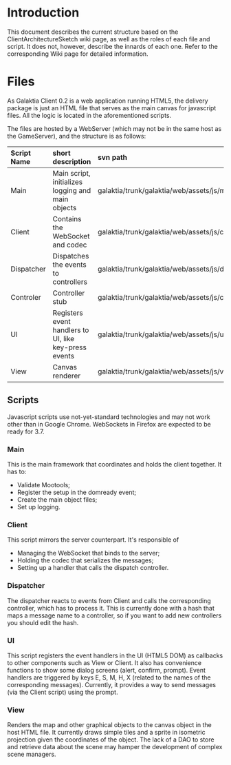 # Introduction #

This document describes the current structure based on the ClientArchitectureSketch wiki page, as well as the roles of each file and script. It does not, however, describe the innards of each one. Refer to the corresponding Wiki page for detailed information.


# Files #

As Galaktia Client 0.2 is a web application running HTML5, the delivery package is just an HTML file that serves as the main canvas for javascript files. All the logic is located in the aforementioned scripts.

The files are hosted by a WebServer (which may not be in the same host as the GameServer), and the structure is as follows:

| **Script Name** | **short description** | **svn path** | **webserver path** |
|:----------------|:----------------------|:-------------|:-------------------|
| Main | Main script, initializes logging and main objects | galaktia/trunk/galaktia/web/assets/js/main.js |  |
| Client | Contains the WebSocket and codec | galaktia/trunk/galaktia/web/assets/js/client.js |  |
| Dispatcher | Dispatches the events to controllers | galaktia/trunk/galaktia/web/assets/js/dispatcher.js |  |
| Controler | Controller stub | galaktia/trunk/galaktia/web/assets/js/controller.js |  |
| UI | Registers event handlers to UI, like key-press events | galaktia/trunk/galaktia/web/assets/js/ui.js |  |
| View | Canvas renderer | galaktia/trunk/galaktia/web/assets/js/view.js |  |


## Scripts ##

Javascript scripts use not-yet-standard technologies and may not work other than in Google Chrome. WebSockets in Firefox are expected to be ready for 3.7.


### Main ###
This is the main framework that coordinates and holds the client together. It has to:
  * Validate Mootools;
  * Register the setup in the domready event;
  * Create the main object files;
  * Set up logging.

### Client ###
This script mirrors the server counterpart. It's responsible of
  * Managing the WebSocket that binds to the server;
  * Holding the codec that serializes the messages;
  * Setting up a handler that calls the dispatch controller.

### Dispatcher ###
The dispatcher reacts to events from Client and calls the corresponding controller, which has to process it. This is currently done with a hash that maps a message name to a controller, so if you want to add new controllers you should edit the hash.

### UI ###
This script registers the event handlers in the UI (HTML5 DOM) as callbacks to other components such as View or Client. It also has convenience functions to show some dialog screens (alert, confirm, prompt). Event handlers are triggered by keys E, S, M, H, X (related to the names of the corresponding messages).
Currently, it provides a way to send messages (via the Client script) using the prompt.

### View ###
Renders the map and other graphical objects to the canvas object in the host HTML file. It currently draws simple tiles and a sprite in isometric projection given the coordinates of the object. The lack of a DAO to store and retrieve data about the scene may hamper the development of complex scene managers.